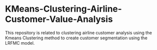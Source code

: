 # KMeans-Clustering-Airline-Customer-Value-Analysis
This repository is related to clustering airline customer analysis using the Kmeans Clustering method to create customer segmentation using the LRFMC model.

